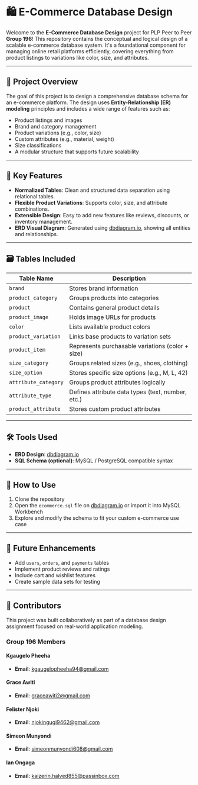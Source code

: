 # 🛍️ E-Commerce Database Design

Welcome to the **E-Commerce Database Design** project for PLP Peer to Peer **Group 196**! This repository contains the conceptual and logical design of a scalable e-commerce database system. It's a foundational component for managing online retail platforms efficiently, covering everything from product listings to variations like color, size, and attributes.

---

## 📘 Project Overview

The goal of this project is to design a comprehensive database schema for an e-commerce platform. The design uses **Entity-Relationship (ER) modeling** principles and includes a wide range of features such as:

- Product listings and images  
- Brand and category management  
- Product variations (e.g., color, size)  
- Custom attributes (e.g., material, weight)  
- Size classifications  
- A modular structure that supports future scalability

---

## 🧩 Key Features

- **Normalized Tables**: Clean and structured data separation using relational tables.
- **Flexible Product Variations**: Supports color, size, and attribute combinations.
- **Extensible Design**: Easy to add new features like reviews, discounts, or inventory management.
- **ERD Visual Diagram**: Generated using [dbdiagram.io](https://dbdiagram.io), showing all entities and relationships.

---

## 🗃️ Tables Included

| Table Name           | Description |
|----------------------|-------------|
| `brand`              | Stores brand information |
| `product_category`   | Groups products into categories |
| `product`            | Contains general product details |
| `product_image`      | Holds image URLs for products |
| `color`              | Lists available product colors |
| `product_variation`  | Links base products to variation sets |
| `product_item`       | Represents purchasable variations (color + size) |
| `size_category`      | Groups related sizes (e.g., shoes, clothing) |
| `size_option`        | Stores specific size options (e.g., M, L, 42) |
| `attribute_category` | Groups product attributes logically |
| `attribute_type`     | Defines attribute data types (text, number, etc.) |
| `product_attribute`  | Stores custom product attributes |

---

## 🛠️ Tools Used

- **ERD Design**: [dbdiagram.io](https://dbdiagram.io)
- **SQL Schema (optional)**: MySQL / PostgreSQL compatible syntax

---

## 📂 How to Use

1. Clone the repository  
2. Open the `ecommerce.sql` file on [dbdiagram.io](https://dbdiagram.io) or import it into MySQL Workbench  
3. Explore and modify the schema to fit your custom e-commerce use case

---

## 📌 Future Enhancements

- Add `users`, `orders`, and `payments` tables  
- Implement product reviews and ratings  
- Include cart and wishlist features  
- Create sample data sets for testing

---

## 🙌 Contributors

This project was built collaboratively as part of a database design assignment focused on real-world application modeling.

### Group 196 Members

#### Kgaugelo Pheeha
- **Email**: [kgaugelopheeha94@gmail.com](mailto:kgaugelopheeha94@gmail.com)

#### Grace Awiti
- **Email**: [graceawiti2@gmail.com](mailto:graceawiti2@gmail.com)

#### Felister Njoki 
- **Email**: [njokingugi9462@gmail.com](mailto:njokingugi9462@gmail.com)

#### Simeon Munyondi
- **Email**: [simeonmunyondi608@gmail.com](mailto:simeonmunyondi608@gmail.com)

#### Ian Ongaga
- **Email**: [kaizerin.halved855@passinbox.com](mailto:kaizerin.halved855@passinbox.com)